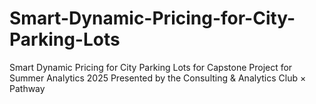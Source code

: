 # Smart-Dynamic-Pricing-for-City-Parking-Lots
Smart Dynamic Pricing for City Parking Lots for Capstone Project for Summer Analytics 2025 Presented by the Consulting &amp; Analytics Club × Pathway

